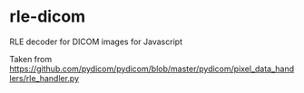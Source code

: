# rle-dicom
RLE decoder for DICOM images for Javascript

Taken from https://github.com/pydicom/pydicom/blob/master/pydicom/pixel_data_handlers/rle_handler.py


